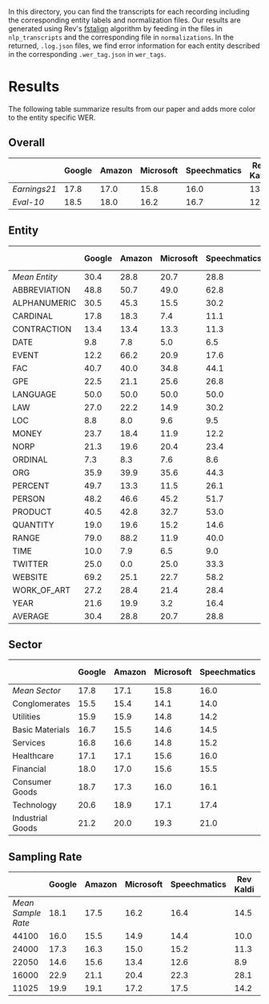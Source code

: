 In this directory, you can find the transcripts for each recording including the corresponding entity labels and normalization files. Our results are generated using Rev's [fstalign](https://github.com/revdotcom/fstalign) algorithm by feeding in the files in `nlp_transcripts` and the corresponding file in `normalizations`. In the returned, `.log.json` files, we find error information for each entity described in the corresponding `.wer_tag.json` in `wer_tags`.

# Results
The following table summarize results from our paper and adds more color to the entity specific WER.

## Overall

||Google|Amazon|Microsoft|Speechmatics|Rev<br />Kaldi|Rev<br />ESPNet|Kaldi.org<br />Librispeech|
|--|--|--|--|--|--|--|--|
|_Earnings21_|17.8|17.0|15.8|16.0|13.2|12.8|60.5|
|_Eval-10_|18.5|18.0|16.2|16.7|12.2|12.7|62.9|

## Entity

||Google|Amazon|Microsoft|Speechmatics|Rev<br />Kaldi|Rev<br />ESPNet|Kaldi.org<br />Librispeech|
|--|--|--|--|--|--|--|--|
|_Mean Entity_|30.4|28.8|20.7|28.8|19.6|18.8|55.9|24.5|
|ABBREVIATION|48.8|50.7|49.0|62.8|39.0|39.0|81.0|48.2|
|ALPHANUMERIC|30.5|45.3|15.5|30.2|15.2|12.8|60.9|24.9|
|CARDINAL|17.8|18.3|7.4|11.1|4.4|3.9|34.2|10.5|
|CONTRACTION|13.4|13.4|13.3|11.3|9.3|7.6|57.6|11.4|
|DATE|9.8|7.8|5.0|6.5|5.5|5.1|44.0|6.6|
|EVENT|12.2|66.2|20.9|17.6|7.7|4.6|66.2|21.6|
|FAC|40.7|40.0|34.8|44.1|36.1|46.2|63.6|40.3|
|GPE|22.5|21.1|25.6|26.8|26.1|22.8|62.4|24.2|
|LANGUAGE|50.0|50.0|50.0|50.0|100.0|50.0|100.0|58.3|
|LAW|27.0|22.2|14.9|30.2|11.6|12.1|51.5|19.7|
|LOC|8.8|8.0|9.6|9.5|12.8|14.3|39.9|10.5|
|MONEY|23.7|18.4|11.9|12.2|6.0|6.7|36.9|13.1|
|NORP|21.3|19.6|20.4|23.4|23.8|28.1|55.3|22.8|
|ORDINAL|7.3|8.3|7.6|8.6|8.2|5.0|40.1|7.5|
|ORG|35.9|39.9|35.6|44.3|32.5|36.0|74.7|37.4|
|PERCENT|49.7|13.3|11.5|26.1|3.3|2.8|44.7|17.8|
|PERSON|48.2|46.6|45.2|51.7|46.8|50.1|79.7|48.1|
|PRODUCT|40.5|42.8|32.7|53.0|34.9|40.3|66.9|40.7|
|QUANTITY|19.0|19.6|15.2|14.6|10.6|13.1|49.1|15.3|
|RANGE|79.0|88.2|11.9|40.0|0.0|0.0|26.8|36.5|
|TIME|10.0|7.9|6.5|9.0|10.0|6.0|47.8|8.2|
|TWITTER|25.0|0.0|25.0|33.3|0.0|0.0|50.0|13.9|
|WEBSITE|69.2|25.1|22.7|58.2|20.2|29.7|77.6|37.5|
|WORK_OF_ART|27.2|28.4|21.4|28.4|23.5|31.8|64.3|26.8|
|YEAR|21.6|19.9|3.2|16.4|1.6|1.9|22.7|10.8|
|AVERAGE|30.4|28.8|20.7|28.8|19.6|18.8|55.9|24.5|

## Sector

||Google|Amazon|Microsoft|Speechmatics|Rev<br />Kaldi|Rev<br />ESPNet|Kaldi.org<br />Librispeech|
|--|--|--|--|--|--|--|--|
|_Mean Sector_|17.8|17.1|15.8|16.0|13.2|12.8|60.5|
|Conglomerates|15.5|15.4|14.1|14.0|8.0|10.8|56.0|
|Utilities|15.9|15.9|14.8|14.2|10.3|11.7|58.2|
|Basic Materials|16.7|15.5|14.6|14.5|11.0|12.1|57.1|
|Services|16.8|16.6|14.8|15.2|11.5|11.8|56.5|
|Healthcare|17.1|17.1|15.6|16.0|11.0|12.4|57.0|
|Financial|18.0|17.0|15.6|15.5|13.2|12.7|61.4|
|Consumer Goods|18.7|17.3|16.0|16.1|12.1|12.3|62.2|
|Technology|20.6|18.9|17.1|17.4|16.0|14.4|66.3|
|Industrial Goods|21.2|20.0|19.3|21.0|25.9|16.8|69.4|

## Sampling Rate

||Google|Amazon|Microsoft|Speechmatics|Rev<br />Kaldi|Rev<br />ESPNet|Kaldi.org<br />Librispeech|
|--|--|--|--|--|--|--|--|
|_Mean Sample Rate_|18.1|17.5|16.2|16.4|14.5|13.3|60.7|
|44100|16.0|15.5|14.9|14.4|10.0|10.9|53.6|
|24000|17.3|16.3|15.0|15.2|11.3|12.1|61.2|
|22050|14.6|15.6|13.4|12.6|8.9|11.2|56.8|
|16000|22.9|21.1|20.4|22.3|28.1|17.7|68.5|
|11025|19.9|19.1|17.2|17.5|14.2|14.5|63.4|

